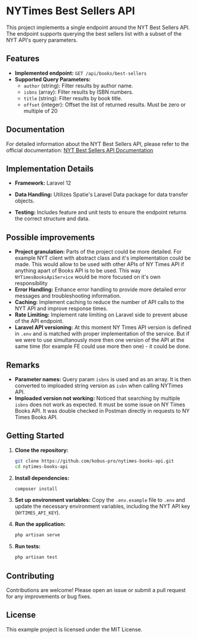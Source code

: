 # NYTimes Best Sellers API

This project implements a single endpoint around the NYT Best Sellers API. The endpoint supports querying the best sellers list with a subset of the NYT API's query parameters.

## Features

- **Implemented endpoint:** `GET /api/books/best-sellers`
- **Supported Query Parameters:**
  - `author` (string): Filter results by author name.
  - `isbns` (array): Filter results by ISBN numbers.
  - `title` (string): Filter results by book title.
  - `offset` (integer): Offset the list of returned results. Must be zero or multiple of 20

## Documentation

For detailed information about the NYT Best Sellers API, please refer to the official documentation:
[NYT Best Sellers API Documentation](https://developer.nytimes.com/docs/books-product/1/routes/lists/best-sellers/history.json/get)

## Implementation Details

- **Framework:** Laravel 12
- **Data Handling:** Utilizes Spatie's Laravel Data package for data transfer objects.

- **Testing:** Includes feature and unit tests to ensure the endpoint returns the correct structure and data.

## Possible improvements

- **Project granulation:** Parts of the project could be more detailed. For example NYT client with abstract class and it's implementation could be made. This would allow to be used with other APIs of NY Times API if anything apart of Books API is to be used. This way `NYTimesBooksApiService` would be more focused on it's own responsibility
- **Error Handling:** Enhance error handling to provide more detailed error messages and troubleshooting information.
- **Caching:** Implement caching to reduce the number of API calls to the NYT API and improve response times.
- **Rate Limiting:** Implement rate limiting on Laravel side to prevent abuse of the API endpoint.
- **Laravel API versioning:** At this moment NY Times API version is defined in `.env` and is matched with proper implementation of the service. But if we were to use simultanously more then one version of the API at the same time (for example FE could use more then one) - it could be done.

## Remarks

- **Parameter names:** Query param `isbns` is used and as an array. It is then converted to imploaded string version as `isbn` when calling NYTimes API.
- **Imploaded version not working:** Noticed that searching by multiple `isbns` does not work as expected. It must be some issue on NY Times Books API. It was double checked in Postman directly in requests to NY Times Books API.

## Getting Started

1. **Clone the repository:**
   ```sh
   git clone https://github.com/kobus-pro/nytimes-books-api.git
   cd nytimes-books-api
   ```

2. **Install dependencies:**
   ```sh
   composer install
   ```

3. **Set up environment variables:**
   Copy the `.env.example` file to `.env` and update the necessary environment variables, including the NYT API key (`NYTIMES_API_KEY`).

4. **Run the application:**
   ```sh
   php artisan serve
   ```

5. **Run tests:**
   ```sh
   php artisan test
   ```

## Contributing

Contributions are welcome! Please open an issue or submit a pull request for any improvements or bug fixes.

## License

This example project is licensed under the MIT License.
